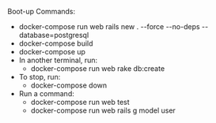 Boot-up Commands:

- docker-compose run web rails new . --force --no-deps --database=postgresql
- docker-compose build
- docker-compose up
- In another terminal, run:
  - docker-compose run web rake db:create
- To stop, run:
  - docker-compose down
- Run a command:
  - docker-compose run web test
  - docker-compose run web rails g model user
